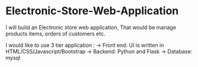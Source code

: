 # Electronic-Store-Web-Application

I will build an Electronic store web application, That would be manage products items, orders of customers etc.

I would like to use 3 tier application :
-> Front end: UI is written in HTML/CSS/Javascript/Bootstrap
-> Backend: Python and Flask
-> Database: mysql
 
